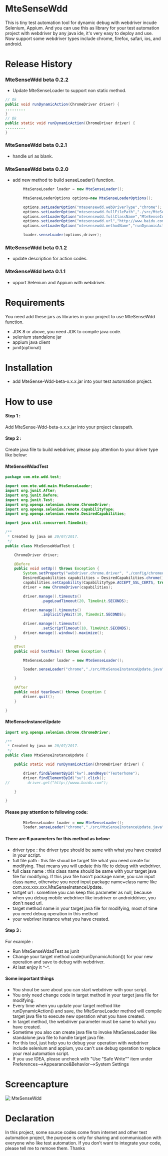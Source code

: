 # MteSenseWdd
This is tiny test automation tool for dynamic debug with webdriver incude Selenium, Appium. And you can use this as library for your test automation project with webdriver by any java ide, it's very easy to deploy and use. Now support some webdriver types include chrome, firefox, safari, ios, and android.
# Release History
### MteSenseWdd beta 0.2.2
- Update MteSenseLoader to support non static method.

```java
// Ok
public void runDynamicAction(ChromeDriver driver) {
.........
}
// Ok
public static void runDynamicAction(ChromeDriver driver) {
.........
}

```
### MteSenseWdd beta 0.2.1
- handle url as blank.
### MteSenseWdd beta 0.2.0
- add new method to build senseLoader() function.
```java
        MteSenseLoader loader = new MteSenseLoader();

        MteSenseLoaderOptions options=new MteSenseLoaderOptions();

        options.setLoaderOption("mtesensewdd.webDriverType","chrome");
        options.setLoaderOption("mtesensewdd.fullFilePath","./src/MteSenseInstanceUpdate.java");
        options.setLoaderOption("mtesensewdd.fullClassName","MteSenseInstanceUpdate");
        options.setLoaderOption("mtesensewdd.url","http://www.baidu.com");
        options.setLoaderOption("mtesensewdd.methodName","runDynamicAction");

        loader.senseLoader(options,driver);

```
### MteSenseWdd beta 0.1.2
- update description for action codes.
### MteSenseWdd beta 0.1.1
- upport Selenium and Appium with webdriver. 
# Requirements
You need add these jars as libraries in your project to use MteSenseWdd function.
- JDK 8 or above, you need JDK to compile java code.
- selenium standalone jar
- appium java client
- junit(optional) 
# Installation
- add MteSense-Wdd-beta-x.x.x.jar into your test automation project.
# How to use
#### Step 1 :
Add MteSense-Wdd-beta-x.x.x.jar into your project classpath.
#### Step 2 :
Create java file to build webdriver, please pay attention to your driver type like below:
#### MteSenseWdadTest

```java
package com.mte.wdd.test;

import com.mte.wdd.main.MteSenseLoader;
import org.junit.After;
import org.junit.Before;
import org.junit.Test;
import org.openqa.selenium.chrome.ChromeDriver;
import org.openqa.selenium.remote.CapabilityType;
import org.openqa.selenium.remote.DesiredCapabilities;

import java.util.concurrent.TimeUnit;

/**
 * Created by java on 20/07/2017.
 */
public class MteSenseWdadTest {

    ChromeDriver driver;

    @Before
    public void setUp() throws Exception {
        System.setProperty("webdriver.chrome.driver", "./config/chromedriver");
        DesiredCapabilities capabilities = DesiredCapabilities.chrome();
        capabilities.setCapability(CapabilityType.ACCEPT_SSL_CERTS, true);
        driver = new ChromeDriver(capabilities);

        driver.manage().timeouts()
                .pageLoadTimeout(20, TimeUnit.SECONDS);

        driver.manage().timeouts()
                .implicitlyWait(10, TimeUnit.SECONDS);

        driver.manage().timeouts()
                .setScriptTimeout(10, TimeUnit.SECONDS);
        driver.manage().window().maximize();
    }

    @Test
    public void testMain() throws Exception {

        MteSenseLoader loader = new MteSenseLoader();

        loader.senseLoader("chrome","./src/MteSenseInstanceUpdate.java", "MteSenseInstanceUpdate", "http://www.baidu.com", "runDynamicAction", driver);

    }

    @After
    public void tearDown() throws Exception {
        driver.quit();
    }

}

```
#### MteSenseInstanceUpdate
```java
import org.openqa.selenium.chrome.ChromeDriver;

/**
 * Created by java on 20/07/2017.
 */
public class MteSenseInstanceUpdate {

    public static void runDynamicAction(ChromeDriver driver) {

        driver.findElementById("kw").sendKeys("Testerhome");
        driver.findElementById("su").click();
//        driver.get("http://wwww.baidu.com");

    }

}

```

#### Please pay attention to following code:

```java
        MteSenseLoader loader = new MteSenseLoader();
        loader.senseLoader("chrome","./src/MteSenseInstanceUpdate.java", "MteSenseInstanceUpdate", "http://www.baidu.com", "runDynamicAction", driver);
```
#### There are 6 parameters for this method as below:
- driver type : the driver type should be same with what you have created in your script.
- full file path : this file shoud be target file what you need create for modifying. That means you will update this file to debug with webdriver.
- full class name : this class name should be same with your target java file for modifying. If this java file hasn't package name, you can input class name, otherwise you need input package name+class name like com.xxx.xxx.xxx.MteSenseInstanceUpdate.
- tartget url : sometime you can keep this parameter as null, because when you debug mobile webdriver like iosdriver or androiddriver, you don't need url.
- target method name in your target java file for modifying, most of time you need debug operation in this method
- your webriver instance what you have created.
#### Step 3 :
For example :
- Run MteSenseWdadTest as junit
- Change your target method code(runDynamicAction()) for your new operation and save to debug with webdriver.
- At last enjoy it ^-^.
#### Some important things
- You shoul be sure about you can start webdriver with your script.
- You only need change code in target method in your target java file for modifying.
- Every time when you update your target method like runDynamicAction() and save, the MteSenseLoader method will compile target java file to execute new operation what you have created.
- In target method, the webdriver parameter must be same to what you have created.
- Sometime you also can create java file to invoke MteSenseLoader like standalone java file to handle target java file.
- For this tool, just help you to debug your operation with webdriver include selenium and appium, you can't use debug operation to replace your real automation script.
- If you use IDEA, please uncheck with "Use "Safe Write"" item under Preferences-->Appearance&Behavior-->System Settings
# Screencapture
![ MteSenseWdd](https://github.com/PandaSense/MteSenseWdd/blob/master/image/MteSenseWddPic001.png)

# Declaration
In this project, some source codes come from internet and other test automation project, the purpose is only for sharing and communication with everyone who like test automation. If you don't want to integrate your code, please tell me to remove them. Thanks
